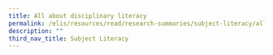 ```yaml
---
title: All about disciplinary literacy
permalink: /elis/resources/read/research-summaries/subject-literacy/all-about-disciplinary-literacy/
description: ""
third_nav_title: Subject Literacy
---
```

